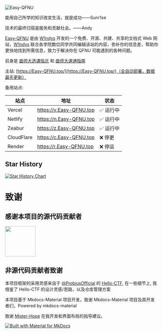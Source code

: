 <!-- [![Easy-QFNU](assets/image/image.png)](https://easy-qfnu.top) -->

![Easy-QFNU](https://socialify.git.ci/W1ndys/Easy-QFNU/image?description=1&font=Inter&forks=1&issues=1&language=1&logo=https%3A%2F%2Feasy-qfnu.top%2Fassets%2Flogo%2Ffavico.png&owner=1&pattern=Signal&pulls=1&stargazers=1&theme=Auto)

<!-- <center><h1>Easy-QFNU 官方文档</h1></center> -->

<!-- <div style="max-width: 100%; margin: 0 auto;">
    <img src="https://stats.deeptrain.net/repo/W1ndys/Easy-QFNU/?theme=light" alt="GitHub API Image" style="max-width: 100%; height: auto; display: block; margin: 0 auto;">
</div> -->

能用自己所学的知识改变生活，就是成功——Sunr1se 

技术的最终归宿是服务和贡献社会。——Andy

[Easy-QFNU](https://Easy-QFNU.top/) 是由 [W1ndys](https://w1ndys.top/) 开发的一个免费、开源、共建、共享的文档式 Web 网站，[W1ndys](https://w1ndys.top/) 联合各学院数位同学共同编辑该站的内容，弥补你的信息差，帮助你更快地找到所需信息，致力于解决你在 QFNU 可能遇到的各种问题。

前身是 [曲师大选课指北](https://blog.w1ndys.top/posts/216d9006/) 和 [曲师大速通指南](https://blog.w1ndys.top/posts/8f8bbaa8/)

主站: [https://Easy-QFNU.top/](https://Easy-QFNU.top/)（全自动部署，数据最先更新）

备用站点:

| 站点       | 地址                      | 状态      |
| ---------- | ------------------------- | --------- |
| Vercel     | <https://v.Easy-QFNU.top> | ✅ 运行中 |
| Netlify    | <https://n.Easy-QFNU.top> | ✅ 运行中 |
| Zeabur     | <https://z.Easy-QFNU.top> | ✅ 运行中 |
| CloudFlare | <https://c.Easy-QFNU.top> | ❌ 停更   |
| Render     | <https://r.Easy-QFNU.top> | ❌ 停运   |

## Star History

[![Star History Chart](https://api.star-history.com/svg?repos=W1ndys/Easy-QFNU&type=Date)](https://star-history.com/#W1ndys/Easy-QFNU&Date)

# 致谢

## 感谢本项目的源代码贡献者

<p align="left">
    <a href="https://github.com/W1ndys/Easy-QFNU/graphs/contributors">
        <img width="100" src="https://contrib.rocks/image?repo=W1ndys/Easy-QFNU" />
    </a>
</p>

## 非源代码贡献者致谢

本项目框架的采用灵感来自于 [@ProbiusOfficial](https://github.com/ProbiusOfficial/) 的 [Hello-CTF](https://github.com/ProbiusOfficial/Hello-CTF/), 在一些细节上, 我借鉴了 Hello-CTF 的设计灵感/思路，以及仓库管理方案

本项目基于 Mkdocs-Material 项目开发，致谢 Mkdocs-Material 项目及其开发者们，Powered by mkdocs-material

致谢 [Mister-Hope](https://github.com/Mister-Hope) 在我开发和界面布局的指导建议。

[![Built with Material for MkDocs](https://img.shields.io/badge/Material_for_MkDocs-526CFE?style=for-the-badge&logo=MaterialForMkDocs&logoColor=white)](https://squidfunk.github.io/mkdocs-material/)
